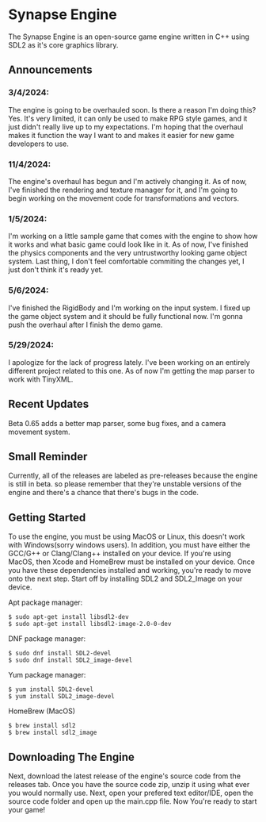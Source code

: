 # <!-- ![](assets/synapselogo2.png) -->Synapse Engine

<!-- ![](assets/synapselogo2.png) -->

The Synapse Engine is an open-source game engine written in C++ using SDL2 as it's core graphics library.<!-- Default assets made by @CarlBirch from the BirchEngine -->

## Announcements
### 3/4/2024:
The engine is going to be overhauled soon. Is there a reason I'm doing this? Yes. It's very limited, it can only be used to make RPG style games, and it just didn't really live up to my expectations. I'm hoping that the overhaul makes it function the way I want to and makes it easier for new game developers to use.

### 11/4/2024:
The engine's overhaul has begun and I'm actively changing it. As of now, I've finished the rendering and texture manager for it, and I'm going to begin working on the movement code for transformations and vectors.

### 1/5/2024:
I'm working on a little sample game that comes with the engine to show how it works and what basic game could look like in it. As of now, I've finished the physics components and the very untrustworthy looking game object system. Last thing, I don't feel comfortable commiting the changes yet, I just don't think it's ready yet.

### 5/6/2024:
I've finished the RigidBody and I'm working on the input system. I fixed up the game object system and it should be fully functional now. I'm gonna push the overhaul after I finish the demo game.

### 5/29/2024:
I apologize for the lack of progress lately. I've been working on an entirely different project related to this one. As of now I'm getting the map parser to work with TinyXML.

## Recent Updates
Beta 0.65 adds a better map parser, some bug fixes, and a camera movement system.

## Small Reminder
Currently, all of the releases are labeled as pre-releases because the engine is still in beta. so please remember that they're unstable versions of the engine and there's a chance that there's bugs in the code.

## Getting Started
To use the engine, you must be using MacOS or Linux, this doesn't work with Windows(sorry windows users). In addition, you must have either the GCC/G++ or Clang/Clang++ installed on your device. If you're using MacOS, then Xcode and HomeBrew must be installed on your device. Once you have these dependencies installed and working, you're ready to move onto the next step. Start off by installing SDL2 and SDL2_Image on your device.

Apt package manager:

```
$ sudo apt-get install libsdl2-dev
$ sudo apt-get install libsdl2-image-2.0-0-dev
```

DNF package manager:

```
$ sudo dnf install SDL2-devel
$ sudo dnf install SDL2_image-devel
```

Yum package manager:

```
$ yum install SDL2-devel
$ yum install SDL2_image-devel
```

HomeBrew (MacOS)

```
$ brew install sdl2
$ brew install sdl2_image
```

## Downloading The Engine

Next, download the latest release of the engine's source code from the releases tab.
Once you have the source code zip, unzip it using what ever you would normally use.
Next, open your prefered text editor/IDE, open the source code folder and open up the main.cpp file.
Now You're ready to start your game!

<!-- ## Using The Engine -->
